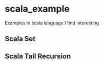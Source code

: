 # scala_example
Examples in scala language I find interesting

## Scala Set

## Scala Tail Recursion
